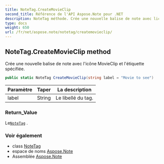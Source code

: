 ```yaml
---
title: NoteTag.CreateMovieClip
second_title: Référence de l'API Aspose.Note pour .NET
description: NoteTag méthode. Crée une nouvelle balise de note avec licône MovieClip et létiquette spécifiée.
type: docs
weight: 650
url: /fr/net/aspose.note/notetag/createmovieclip/
---
```

## NoteTag.CreateMovieClip method

Crée une nouvelle balise de note avec l'icône MovieClip et l'étiquette spécifiée.

```csharp
public static NoteTag CreateMovieClip(string label = "Movie to see")
```

| Paramètre | Taper | La description |
| --- | --- | --- |
| label | String | Le libellé du tag. |

### Return_Value

Le[`NoteTag`](../) .

### Voir également

* class [NoteTag](../)
* espace de noms [Aspose.Note](../../notetag/)
* Assemblée [Aspose.Note](../../../)


